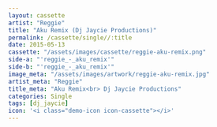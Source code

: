 ```yaml
---
layout: cassette
artist: "Reggie"
title: "Aku Remix (Dj Jaycie Productions)"
permalink: /cassette/single//:title
date: 2015-05-13
cassette: "/assets/images/cassette/reggie-aku-remix.png"
side-a: "'reggie_-_aku_remix'"
side-b: "'reggie_-_aku_remix'"
image_meta: "/assets/images/artwork/reggie-aku-remix.jpg"
artist_meta: "Reggie"
title_meta: "Aku Remix<br> Dj Jaycie Productions"
categories: Single
tags: [dj_jaycie]
icon: '<i class="demo-icon icon-cassette"></i>'
---
```

